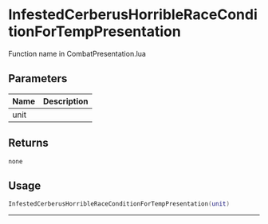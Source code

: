# InfestedCerberusHorribleRaceConditionForTempPresentation

Function name in CombatPresentation.lua

## Parameters

| Name | Description |
| ---- | ----------- |
| unit |             |

## Returns

`none`

## Usage

```lua
InfestedCerberusHorribleRaceConditionForTempPresentation(unit)
```

---
